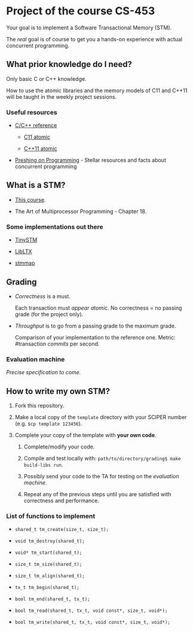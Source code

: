 # Project of the course CS-453

Your goal is to implement a Software Transactional Memory (STM).

The *real* goal is of course to get you a hands-on experience with actual concurrent programming.

## What prior knowledge do I need?

Only basic C or C++ knowledge.

How to use the atomic libraries and the memory models of C11 and C++11 will be taught in the weekly project sessions.

### Useful resources

* [C/C++ reference](https://en.cppreference.com/w/)

  * [C11 atomic](https://en.cppreference.com/w/c/atomic)

  * [C++11 atomic](https://en.cppreference.com/w/cpp/atomic)

* [Preshing on Programming](http://preshing.com/archives/) - Stellar resources and facts about concurrent programming


## What is a STM?

* [This course](http://lpd.epfl.ch/site/education/ca_2018).

* The Art of Multiprocessor Programming - Chapter 18.

### Some implementations out there

* [TinySTM](http://www.tmware.org/tinystm.html)

* [LibLTX](https://sourceforge.net/projects/libltx)

* [stmmap](https://github.com/skaphan/stmmap)


## Grading

* *Correctness* is a must.

   Each transaction must *appear atomic*. No correctness = no passing grade (for the project only).

* *Throughput* is to go from a passing grade to the maximum grade.

   Comparison of your implementation to the reference one. Metric: #transaction *commits* per second.

### Evaluation machine

*Precise specification to come.*


## How to write my own STM?

1. Fork this repository.

2. Make a local copy of the `template` directory with your SCIPER number (e.g. `$cp template 123456`).

3. Complete your copy of the template with **your own code**.

   1. Complete/modify your code.

   2. Compile and test locally with: `path/to/directory/grading$ make build-libs run`.

   3. Possibly send your code to the TA for testing on the *evaluation machine*.

   4. Repeat any of the previous steps until you are satisfied with correctness and performance.

### List of functions to implement

* `shared_t tm_create(size_t, size_t);`

* `void tm_destroy(shared_t);`

* `void* tm_start(shared_t);`

* `size_t tm_size(shared_t);`

* `size_t tm_align(shared_t);`

* `tx_t tm_begin(shared_t);`

* `bool tm_end(shared_t, tx_t);`

* `bool tm_read(shared_t, tx_t, void const*, size_t, void*);`

* `bool tm_write(shared_t, tx_t, void const*, size_t, void*);`
